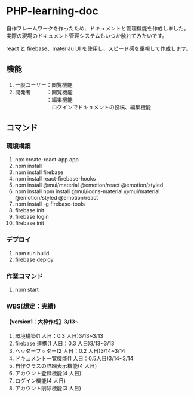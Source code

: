 # PHP-learning-doc

自作フレームワークを作ったため、ドキュメントと管理機能を作成しました。<br>
実際の現場のドキュメント管理システムもいつか触れてみたいです。

react と firebase、materiau UI を使用し、スピード感を重視して作成します。

## 機能

1. 一般ユーザー：閲覧機能<br>
2. 開発者　　　：閲覧機能<br>
   　　　　　　：編集機能<br>
   　　　　　　　ログインでドキュメントの投稿、編集機能

## コマンド

### 環境構築

1. npx create-react-app app
2. npm install
3. npm install firebase
4. npm install react-firebase-hooks
5. npm install @mui/material @emotion/react @emotion/styled
6. npm install npm install @mui/icons-material @mui/material @emotion/styled @emotion/react
7. npm install -g firebase-tools
8. firebase init
9. firebase login
10. firebase init

### デプロイ

1. npm run build
2. firebase deploy

### 作業コマンド

1. npm start

### WBS(想定：実績)

#### 【version1：大枠作成】3/13~

1. 環境構築(1 人日：0.3 人日)3/13~3/13
2. firebase 連携(1 人日：0.3 人日)3/13~3/13
3. ヘッダーフッター(2 人日：0.2 人日)3/14~3/14
4. ドキュメント一覧機能(1 人日：0.5人日)3/14~3/14
5. 自作クラスの詳細表示機能(4 人日)
6. アカウント登録機能(4 人日)
7. ログイン機能(4 人日)
8. アカウント削除機能(3 人日)
